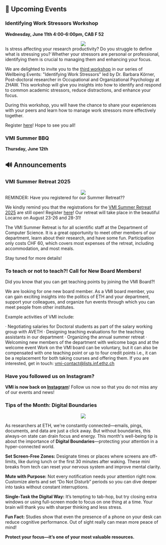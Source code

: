 

## 📅 Upcoming Events


### Identifying Work Stressors Workshop

**Wednesday, June 11th 4:00-6:00pm, CAB F 52**

<center>
  <img src="https://vmi.ethz.ch/images/2025-work-stressors-workshop.jpg"/>
</center>
Is stress affecting your research productivity? Do you struggle to define what is stressing you? Whether your stressors are personal or professional, identifying them is crucial to managing them and enhancing your focus.

We are delighted to invite you to the [third workshop](http://vmi.ethz.ch/news/event/2025/04/29/work-stressors-workshop/) in our series of Wellbeing Events: "Identifying Work Stressors" led by Dr. Barbara Körner, Post-doctoral researcher in Occupational and Organizational Psychology at ZHAW. This workshop will give you insights into how to identify and respond to common academic stressors, reduce distractions, and enhance your focus.

During this workshop, you will have the chance to share your experiences with your peers and learn how to manage work stressors more effectively together.

Register [here](https://docs.google.com/forms/d/e/1FAIpQLSdJzQtAahB87DDQ6sDASnZkwa9XtYBKnAsPjoLlgaunvqnfHQ/viewform?usp=header)! Hope to see you all!
 
### VMI Summer BBQ

**Thursday, June 12th**



## 🔊 Announcements
### VMI Summer Retreat 2025

<center>
  <img src="https://vmi.ethz.ch/images/2025-summer-retreat-poster.png"/>
</center>
REMINDER: Have you registered for our Summer Retreat??

We kindly remind you that the registrations for the [VMI Summer Retreat 2025](http://vmi.ethz.ch/news/event/2025/04/03/summer-retreat/) are still open! Register [here](https://docs.google.com/forms/d/e/1FAIpQLScrWNC8SlHfW0YXgO60thi0IhwyBhD5VgQA6uBIDA1dQkA6-A/viewform?usp=sharing)!
Our retreat will take place in the beautiful Locarno on August 23-26 and 28-31!

The VMI Summer Retreat is for all scientific staff at the Department of Computer Science. It is a great opportunity to meet other members of our department, learn about their research, and have some fun. Participation only costs CHF 60, which covers most expenses of the retreat, including accommodation, and most meals.

Stay tuned for more details!

### To teach or not to teach?! Call for New Board Members!

Did you know that you can get teaching points by joining the VMI Board?!

We are looking for one new board member. As a VMI board member, you can gain exciting insights into the politics of ETH and your department, support your colleagues, and organize fun events through which you can meet people from other institutes.

Example activities of VMI include:

·       Negotiating salaries for Doctoral students as part of the salary working group with AVETH
·       Designing teaching evaluations for the teaching assistants in our department
·       Organizing the annual summer retreat 
·       Welcoming new members of the department with welcome bags and at the welcome event
Work on the VMI board can be voluntary, but it can also be compensated with one teaching point or up to four credit points i.e., it can be a replacement for both taking courses and offering them. If you are interested, get in touch: [vmi-contact@lists.inf.ethz.ch](vmi-contact@lists.inf.ethz.ch)



### Have you followed us on Instagram?

 **VMI is now back on [Instagram](https://www.instagram.com/vmi.ethz?utm_source=ig_web_button_share_sheet&igsh=ZDNlZDc0MzIxNw==)**! Follow us now so that you do not miss any of our events and news!




### Tips of the Month: Digital Boundaries


<center>
  <img src="https://vmi.ethz.ch//images/2025-newsletter-mindful-transition.jpg">
</center>

As researchers at ETH, we're constantly connected—emails, pings, documents, and data are just a click away. But without boundaries, this always-on state can drain focus and energy. This month's well-being tip is about the importance of **Digital Boundaries**—protecting your attention in a hyper-connected world.

**Set Screen-Free Zones:** Designate times or places where screens are off-limits, like during lunch or the first 30 minutes after waking. These mini breaks from tech can reset your nervous system and improve mental clarity.

**Mute with Purpose:** Not every notification needs your attention right now. Customize alerts and set “Do Not Disturb” periods so you can dive deeper into tasks without constant interruptions.

**Single-Task the Digital Way:** It’s tempting to tab-hop, but try closing extra windows or using full-screen mode to focus on one thing at a time. Your brain will thank you with sharper thinking and less stress.

**Fun Fact:** Studies show that even the presence of a phone on your desk can reduce cognitive performance. Out of sight really can mean more peace of mind!

**Protect your focus—it’s one of your most valuable resources.**
